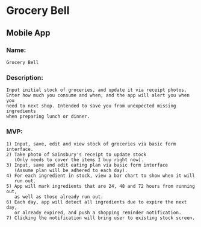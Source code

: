 # Grocery Bell 
## Mobile App
### Name: 
	Grocery Bell
### Description: 
	Input initial stock of groceries, and update it via receipt photos. 
	Enter how much you consume and when, and the app will alert you when you 
	need to next shop. Intended to save you from unexpected missing ingredients
    when preparing lunch or dinner.
### MVP: 
	1) Input, save, edit and view stock of groceries via basic form interface.
	2) Take photo of Sainsbury's receipt to update stock 
	   (Only needs to cover the items I buy right now).
	3) Input, save and edit eating plan via basic form interface 
	   (Assume plan will be adhered to each day).
	4) For each ingredient in stock, view a bar chart to show when it will 
	   run out.
	5) App will mark ingredients that are 24, 48 and 72 hours from running out, 
	   as well as those already run out.
	6) Each day, app will detect all ingredients due to expire the next day, 
	   or already expired, and push a shopping reminder notification.
	7) Clicking the notification will bring user to existing stock screen.